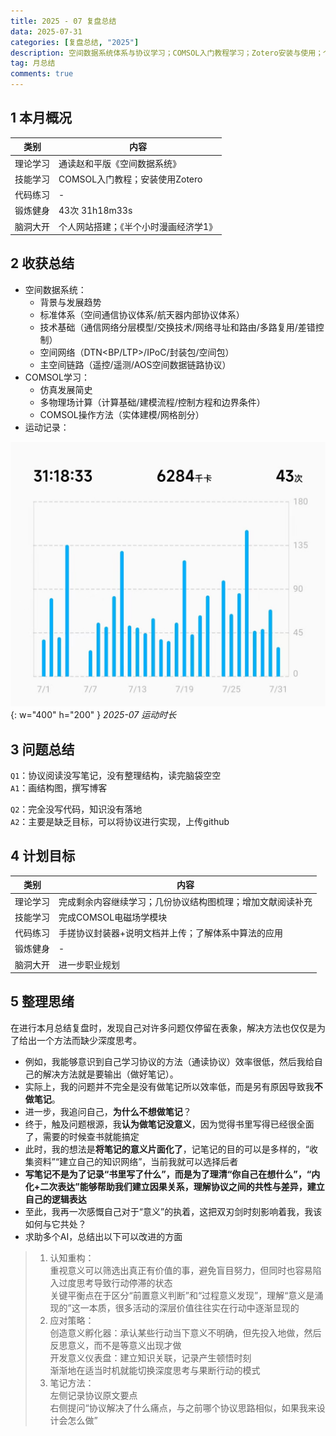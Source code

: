 ```yaml
---
title: 2025 - 07 复盘总结
data: 2025-07-31
categories: [复盘总结, "2025"]
description: 空间数据系统体系与协议学习；COMSOL入门教程学习；Zotero安装与使用；个人网站搭建；健身与阅读
tag: 月总结
comments: true
---
```


## 1 本月概况

|类别|内容|
|----|----|
|理论学习|通读赵和平版《空间数据系统》|
|技能学习|COMSOL入门教程；安装使用Zotero|
|代码练习|-|
|锻炼健身|43次 31h18m33s|
|脑洞大开|个人网站搭建；《半个小时漫画经济学1》


## 2 收获总结
- 空间数据系统：
	- 背景与发展趋势
	- 标准体系（空间通信协议体系/航天器内部协议体系）
	- 技术基础（通信网络分层模型/交换技术/网络寻址和路由/多路复用/差错控制）
	- 空间网络（DTN<BP/LTP>/IPoC/封装包/空间包）
	- 主空间链路（遥控/遥测/AOS空间数据链路协议）
- COMSOL学习：
	- 仿真发展简史
	- 多物理场计算（计算基础/建模流程/控制方程和边界条件）
	- COMSOL操作方法（实体建模/网格剖分）
- 运动记录：

![2025-07 运动时长](/img/2025-07-31/image01.png){: w="400" h="200" }
_2025-07 运动时长_


## 3 问题总结
`Q1`：协议阅读没写笔记，没有整理结构，读完脑袋空空
<br>`A1`：画结构图，撰写博客

`Q2`：完全没写代码，知识没有落地
<br>`A2`：主要是缺乏目标，可以将协议进行实现，上传github


## 4 计划目标

|类别|内容|
|----|----|
|理论学习|完成剩余内容继续学习；几份协议结构图梳理；增加文献阅读补充|
|技能学习|完成COMSOL电磁场学模块|
|代码练习|手搓协议封装器+说明文档并上传；了解体系中算法的应用|
|锻炼健身|-|
|脑洞大开|进一步职业规划|


## 5 整理思绪
在进行本月总结复盘时，发现自己对许多问题仅停留在表象，解决方法也仅仅是为了给出一个方法而缺少深度思考。
- 例如，我能够意识到自己学习协议的方法（通读协议）效率很低，然后我给自己的解决方法就是要输出（做好笔记）。
- 实际上，我的问题并不完全是没有做笔记所以效率低，而是另有原因导致我**不做笔记**。
- 进一步，我追问自己，**为什么不想做笔记**？
- 终于，触及问题根源，我**认为做笔记没意义**，因为觉得书里写得已经很全面了，需要的时候查书就能搞定
- 此时，我的想法是**将笔记的意义片面化了**，记笔记的目的可以是多样的，“收集资料”“建立自己的知识网络”，当前我就可以选择后者
- **写笔记不是为了记录“书里写了什么”，而是为了理清“你自己在想什么”，“内化+二次表达”能够帮助我们建立因果关系，理解协议之间的共性与差异，建立自己的逻辑表达**
- 至此，我再一次感慨自己对于“意义”的执着，这把双刃剑时刻影响着我，我该如何与它共处？
- 求助多个AI，总结出以下可以改进的方面
>1. 认知重构：
> <br>重视意义可以筛选出真正有价值的事，避免盲目努力，但同时也容易陷入过度思考导致行动停滞的状态
> <br>关键平衡点在于区分“前置意义判断”和“过程意义发现”，理解“意义是涌现的”这一本质，很多活动的深层价值往往实在行动中逐渐显现的
>2. 应对策略：
> <br>创造意义孵化器：承认某些行动当下意义不明确，但先投入地做，然后反思意义，而不是等意义出现才做
> <br>开发意义仪表盘：建立知识关联，记录产生顿悟时刻 
> <br>渐渐地在适当时机就能切换深度思考与果断行动的模式
>3. 笔记方法：
> <br>左侧记录协议原文要点
> <br>右侧提问“协议解决了什么痛点，与之前哪个协议思路相似，如果我来设计会怎么做”


